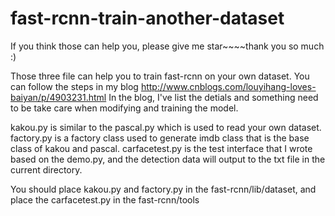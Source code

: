 # fast-rcnn-train-another-dataset

If you think those can help you, please give me star~~~~thank you so much :)

Those three file can help you to train fast-rcnn on your own dataset.
You can follow the steps in my blog http://www.cnblogs.com/louyihang-loves-baiyan/p/4903231.html 
In the blog, I've list the detials and something need to be take care when modifying and training the model.

kakou.py is similar to the pascal.py which is used to read your own dataset.
factory.py is a factory class used to generate imdb class that is the base class of kakou and pascal.
carfacetest.py is the test interface that I wrote based on the demo.py, and the detection data will output to the txt file
in the current directory.

You should place kakou.py and factory.py in the fast-rcnn/lib/dataset, and place the carfacetest.py in the fast-rcnn/tools
